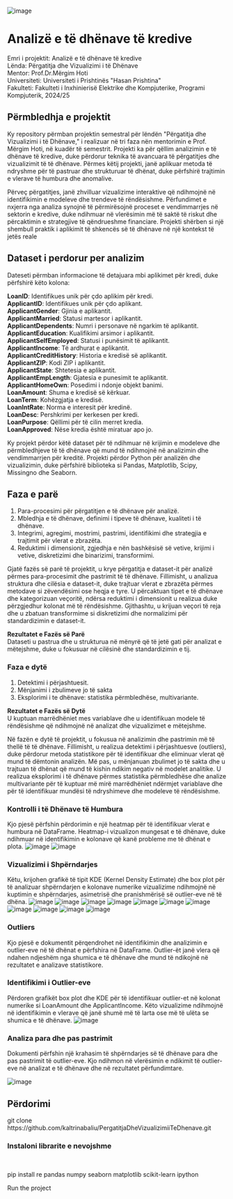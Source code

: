 ![image](https://github.com/user-attachments/assets/a2e1ad8f-ead5-49b7-9a15-b17c7e52be35)

<h1>Analizë e të dhënave të kredive</h1>
Emri i projektit: Analizë e të dhënave të kredive <br>
Lënda: Përgatitja dhe Vizualizimi i të Dhënave <br>
Mentor: Prof.Dr.Mërgim Hoti <br>
Universiteti: Universiteti i Prishtinës "Hasan Prishtina" <br>
Fakulteti: Fakulteti i Inxhinierisë Elektrike dhe Kompjuterike, Programi Kompjuterik, 2024/25


<h2>Përmbledhja e projektit</h2>

Ky repository përmban projektin semestral për lëndën "Përgatitja dhe Vizualizimi i të Dhënave," i realizuar në tri faza nën mentorimin e Prof. Mërgim Hoti, në kuadër të semestrit. Projekti ka për qëllim analizimin e të dhënave të kredive, duke përdorur teknika të avancuara të përgatitjes dhe vizualizimit të të dhënave. Përmes këtij projekti, janë aplikuar metoda të ndryshme për të pastruar dhe strukturuar të dhënat, duke përfshirë trajtimin e vlerave të humbura dhe anomalive.

Përveç përgatitjes, janë zhvilluar vizualizime interaktive që ndihmojnë në identifikimin e modeleve dhe trendeve të rëndësishme. Përfundimet e nxjerra nga analiza synojnë të përmirësojnë proceset e vendimmarrjes në sektorin e kredive, duke ndihmuar në vlerësimin më të saktë të riskut dhe përcaktimin e strategjive të qëndrueshme financiare. Projekti shërben si një shembull praktik i aplikimit të shkencës së të dhënave në një kontekst të jetës reale

<h2>Dataset i perdorur per analizim</h2>
Dateseti përmban informacione të detajuara mbi aplikimet për kredi, duke përfshirë këto kolona:

 
<strong>LoanID</strong>: Identifikues unik për çdo aplikim për kredi.<br>
<strong>ApplicantID</strong>: Identifikues unik për çdo aplikant.<br>
<strong>ApplicantGender</strong>: Gjinia e aplikantit.<br>
<strong>ApplicantMarried</strong>: Statusi martesor i aplikantit.<br>
<strong>ApplicantDependents</strong>: Numri i personave në ngarkim të aplikantit.<br>
<strong>ApplicantEducation</strong>: Kualifikimi arsimor i aplikantit.<br>
<strong>ApplicantSelfEmployed</strong>: Statusi i punësimit të aplikantit.<br>
<strong>ApplicantIncome</strong>: Të ardhurat e aplikantit.<br>
<strong>ApplicantCreditHistory</strong>: Historia e kredisë së aplikantit.<br>
<strong>ApplicantZIP</strong>: Kodi ZIP i aplikantit.<br>
<strong>ApplicantState</strong>: Shtetesia e aplikantit.<br>
<strong>ApplicantEmpLength</strong>: Gjatesia e punesimit te aplikantit. <br>
<strong>ApplicantHomeOwn</strong>: Posedimi i ndonje objekt banimi. <br>
<strong>LoanAmount</strong>: Shuma e kredisë së kërkuar.<br>
<strong>LoanTerm</strong>: Kohëzgjatja e kredisë.<br>
<strong>LoanIntRate</strong>: Norma e interesit për kredinë.<br>
<strong>LoanDesc</strong>: Pershkrimi per kerkesen per kredi. <br>
<strong>LoanPurpose</strong>: Qëllimi për të cilin merret kredia.<br>
<strong>LoanApproved</strong>: Nëse kredia është miratuar apo jo. <br>


Ky projekt përdor këtë dataset për të ndihmuar në krijimin e modeleve dhe përmbledhjeve të të dhënave që mund të ndihmojnë në analizimin dhe vendimmarrjen për kreditë.
Projekti përdor Python për analizën dhe vizualizimin, duke përfshirë biblioteka si Pandas, Matplotlib, Scipy, Missingno dhe Seaborn.

<h2>Faza e parë</h2> 

  1. Para-procesimi për përgatitjen e të dhënave për analizë.<br>
  2. Mbledhja e të dhënave, definimi i tipeve të dhënave, kualiteti i të dhënave.<br>
  3. Integrimi, agregimi, mostrimi, pastrimi, identifikimi dhe strategjia e trajtimit për vlerat e zbrazëta.<br>
  4. Reduktimi i dimensionit, zgjedhja e nën bashkësisë së vetive, krijimi i vetive, diskretizimi dhe binarizimi, transformimi.<br>

Gjatë fazës së parë të projektit, u krye përgatitja e dataset-it për analizë përmes para-procesimit dhe pastrimit të të dhënave. Fillimisht, u analizua struktura dhe cilësia e dataset-it, duke trajtuar vlerat e zbrazëta përmes metodave si zëvendësimi ose heqja e tyre. U përcaktuan tipet e të dhënave dhe kategorizuan veçoritë, ndërsa reduktimi i dimensionit u realizua duke përzgjedhur kolonat më të rëndësishme. Gjithashtu, u krijuan veçori të reja dhe u zbatuan transformime si diskretizimi dhe normalizimi për standardizimin e dataset-it. <br>

<b>Rezultatet e Fazës së Parë</b><br>
Dataseti u pastrua dhe u strukturua në mënyrë që të jetë gati për analizat e mëtejshme, duke u fokusuar në cilësinë dhe standardizimin e tij.



### Faza e dytë

  1. Detektimi i përjashtuesit.<br>
  2. Mënjanimi i zbulimeve jo të sakta<br>
  3. Eksplorimi i te dhënave: statistika përmbledhëse, multivariante.<br>

<b>Rezultatet e Fazës së Dytë</b><br>
U kuptuan marrëdhëniet mes variablave dhe u identifikuan modele të rëndësishme që ndihmojnë në analizat dhe vizualizimet e mëtejshme.




Në fazën e dytë të projektit, u fokusua në analizimin dhe pastrimin më të thellë të të dhënave. Fillimisht, u realizua detektimi i përjashtuesve (outliers), duke përdorur metoda statistikore për të identifikuar dhe eliminuar vlerat që mund të dëmtonin analizën. Më pas, u mënjanuan zbulimet jo të sakta dhe u trajtuan të dhënat që mund të kishin ndikim negativ në modelet analitike. U realizua eksplorimi i të dhënave përmes statistika përmbledhëse dhe analize multivariante për të kuptuar më mirë marrëdhëniet ndërmjet variablave dhe për të identifikuar mundësi të ndryshimeve dhe modeleve të rëndësishme. 

### Kontrolli i të Dhënave të Humbura

Kjo pjesë përfshin përdorimin e një heatmap për të identifikuar vlerat e humbura në DataFrame. Heatmap-i vizualizon mungesat e të dhënave, duke ndihmuar në identifikimin e kolonave që kanë probleme me të dhënat e plota.
![image](https://github.com/user-attachments/assets/a8d0f572-177e-43e5-a256-67b586853b6a)
![image](https://github.com/user-attachments/assets/ac3916d2-d401-4c05-a7a1-17752a662a25)

### Vizualizimi i Shpërndarjes

Këtu, krijohen grafikë të tipit KDE (Kernel Density Estimate) dhe box plot për të analizuar shpërndarjen e kolonave numerike vizualizime ndihmojnë në kuptimin e shpërndarjes, asimetrisë dhe pranishmërisë së outlier-eve në të dhëna.
![image](https://github.com/user-attachments/assets/65367391-fd56-49b0-a9e4-05970c7e96b3)
![image](https://github.com/user-attachments/assets/cfb83fd9-b652-440d-991e-7faddd64d08a)
![image](https://github.com/user-attachments/assets/a878c527-f663-4807-af2c-1e1ee57d349b)
![image](https://github.com/user-attachments/assets/78b92028-e0cb-45cc-b0b6-5791517b26aa)
![image](https://github.com/user-attachments/assets/6857079a-4800-4866-9981-04bb6aca1a40)
![image](https://github.com/user-attachments/assets/ce9772b8-e67b-4101-baab-35fff3138aca)
![image](https://github.com/user-attachments/assets/71256329-82a7-4488-8402-8886d8577b47)
![image](https://github.com/user-attachments/assets/94381574-b442-4bed-b970-2390d93f38d9)
![image](https://github.com/user-attachments/assets/2e4fd0c9-cff4-47b4-bc21-8c92d7254fdb)
![image](https://github.com/user-attachments/assets/edb9c058-0295-435b-a297-757b9804ff19)
![image](https://github.com/user-attachments/assets/391807e9-4565-438b-9644-0051f4df4c7e)

### Outliers 

Kjo pjesë e dokumentit përqendrohet në identifikimin dhe analizimin e outlier-eve në të dhënat e përfshira në DataFrame. Outlier-ët janë vlera që ndahen ndjeshëm nga shumica e të dhënave dhe mund të ndikojnë në rezultatet e analizave statistikore.

### Identifikimi i Outlier-eve

Përdoren grafikët box plot dhe KDE për të identifikuar outlier-et në kolonat numerike si LoanAmount dhe ApplicantIncome. Këto vizualizime ndihmojnë në identifikimin e vlerave që janë shumë më të larta ose më të ulëta se shumica e të dhënave.
![image](https://github.com/user-attachments/assets/3be18974-8aa0-4fbb-b6d3-26360bd85dff)

### Analiza para dhe pas pastrimit

Dokumenti përfshin një krahasim të shpërndarjes së të dhënave para dhe pas pastrimit të outlier-eve. Kjo ndihmon në vlerësimin e ndikimit të outlier-eve në analizat e të dhënave dhe në rezultatet përfundimtare.

![image](https://github.com/user-attachments/assets/766564da-a715-4673-91f7-647d9893cdf1)

<h2>Përdorimi</h2>
git clone https://github.com/kaltrinabaliu/PergatitjaDheVizualizimiiTeDhenave.git<br>

<h3>Instaloni librarite e nevojshme</h3><br>

pip install re pandas numpy seaborn matplotlib scikit-learn ipython<br>

Run the project

